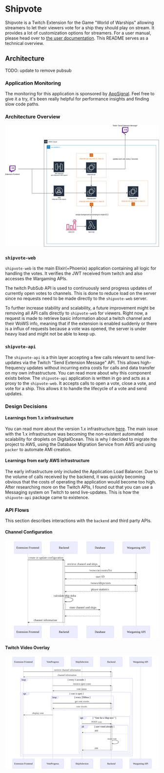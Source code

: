 # Shipvote

Shipvote is a Twitch Extension for the Game "World of Warships" allowing streamers to let their viewers
vote for a ship they should play on stream. It provides a lot of customization options for streamers.
For a user manual, please head over to [the user documentation](https://shipvote.in.fkn.space/getting-started).
This README serves as a technical overview.

## Architecture

TODO: update to remove pubsub

### Application Monitoring

The monitoring for this application is sponsored by [AppSignal](https://appsignal.com). Feel free
to give it a try, it's been really helpful for performance insights and finding slow code paths.

### Architecture Overview

![Backend Architecture Diagram](docs/architecture.png)

### `shipvote-web`

`shipvote-web` is the main Elixir(+Phoenix) application containing all logic for
handling the votes. It verifies the JWT received from twitch and also accesses the
Wargaming APIs.

The twitch PubSub API is used to continuously send progress updates of currently open votes
to channels. This is done to reduce load on the server since no requests need to be made directly
to the `shipvote-web` server.

To further increase stability and scalability, a future improvement might be removing all API
calls directly to `shipvote-web` for viewers. Right now, a request is made to retrieve basic
information about a twitch channel and their WoWS info, meaning that if the extension is enabled
suddenly or there is a influx of requests because a vote was opened, the server is under heavy
load and might not be able to keep up.

### `shipvote-api`

The `shipvote-api` is a thin layer accepting a few calls relevant to send live-updates
via the Twitch "Send Extension Message" API. This allows high-frequency updates without
incurring extra costs for calls and data transfer on my own infrastructure. You can read
more about why this component exists below.
The `shipvote-api` application is written in go and acts as a proxy to the `shipvote-web`.
It accepts calls to open a vote, close a vote, and vote for a ship. This allows it to handle
the lifecycle of a vote and send updates.

### Design Decisions

#### Learnings from 1.x infrastructure

You can read more about the version 1.x infrastructure [here](docs/1.x/README.md).
The main issue with the 1.x infrastructure was becoming the non-existent automated
scalability for droplets on DigitalOcean. This is why I decided to migrate the project
to AWS, using the Database Migration Service from AWS and using `packer` to automate
AMI creation.

#### Learnings from early AWS infrastructure

The early infrastructure only included the Application Load Balancer. Due to the volume
of calls received by the backend, it was quickly becoming obvious that the costs of
operating the application would become too high. After researching more on the Twitch APIs,
I found out that you can use a Messaging system on Twitch to send live-updates. This is how
the `shipvote-api` package came to existence.

### API Flows

This section describes interactions with the `backend` and third party APIs.

#### Channel Configuration

![Channel Configuration Sequence Diagram](docs/config.svg)

#### Twitch Video Overlay

![Twitch Video Overlay Sequence Diagram](docs/video_overlay.svg)

